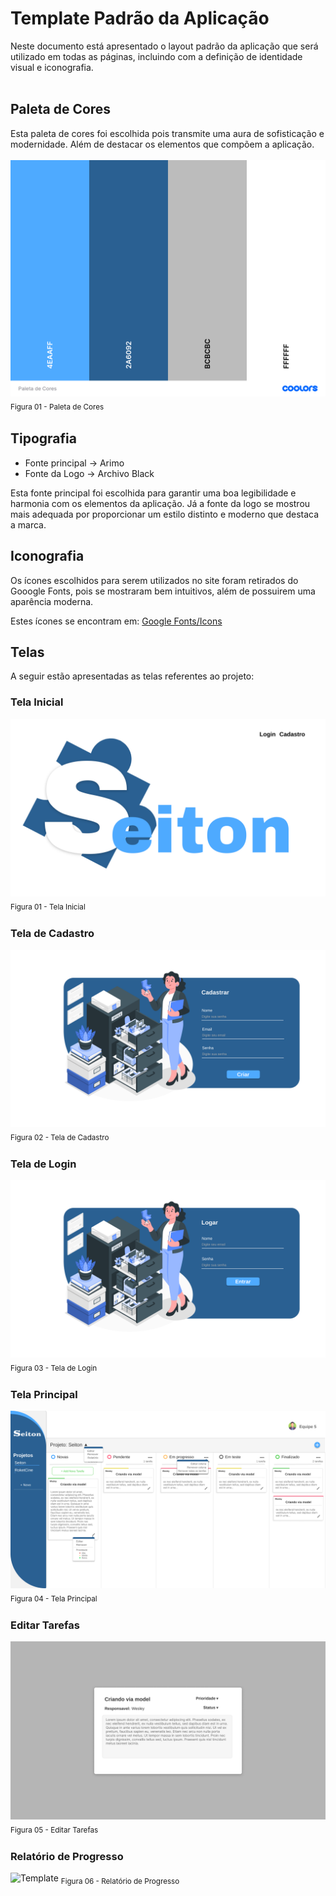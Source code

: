 # Template Padrão da Aplicação

Neste documento está apresentado o layout padrão da aplicação que será utilizado em todas as páginas, incluindo com a definição de identidade visual e iconografia.
<br><br>

## Paleta de Cores

Esta paleta de cores foi escolhida pois transmite uma aura de sofisticação e modernidade. Além de destacar os elementos que compõem a aplicação.
<br><br>
![Template](img/Paleta_de_Cores.png) <sub> Figura 01 - Paleta de Cores <sub>

## Tipografia

- Fonte principal -> Arimo
- Fonte da Logo -> Archivo Black

Esta fonte principal foi escolhida para garantir uma boa legibilidade e harmonia com os elementos da aplicação. Já a fonte da logo se mostrou mais adequada por proporcionar um estilo distinto e moderno que destaca a marca.

## Iconografia

Os ícones escolhidos para serem utilizados no site foram retirados do Gooogle Fonts, pois se mostraram bem intuitivos, além de possuirem uma aparência moderna.

Estes ícones se encontram em: [Google Fonts/Icons](https://fonts.google.com/icons)

## Telas
A seguir estão apresentadas as telas referentes ao projeto:

### Tela Inicial
![Template](img/Index.png) <sub> Figura 01 - Tela Inicial <sub>

### Tela de Cadastro
![Template](img/Tela_de_cadastro1.png) <sub> Figura 02 - Tela de Cadastro <sub>

### Tela de Login
![Template](img/Tela_de_login1.png) <sub> Figura 03 - Tela de Login <sub>

### Tela Principal
![Template](img/Tela_Principal1.png) <sub> Figura 04 - Tela Principal <sub>

### Editar Tarefas
![Template](img/Modal_da_tarefa1.png) <sub> Figura 05 - Editar Tarefas <sub>

### Relatório de Progresso
![Template](img/Modal_do_relatório1.png) <sub> Figura 06 - Relatório de Progresso <sub>
